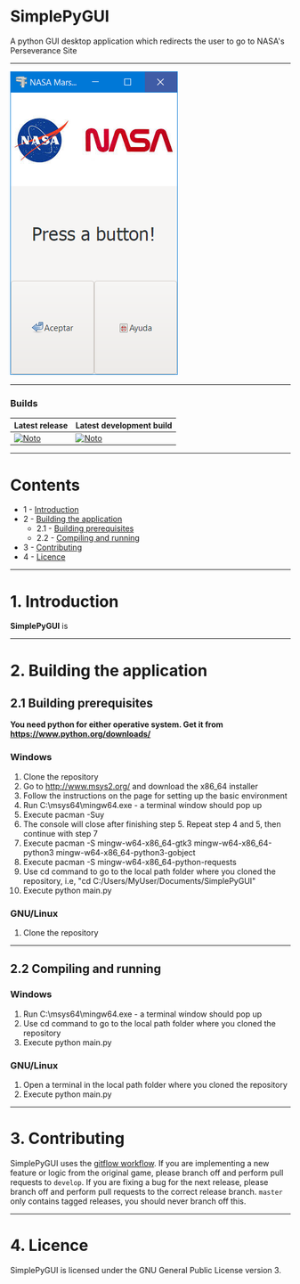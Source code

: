 # SimplePyGUI
A python GUI desktop application which redirects the user to go to NASA's Perseverance Site

---

![ImageIAEnhancer.Cover](Cover.png)

---

### Builds
| Latest release | Latest development build |
|----------------|--------------------------|
| [![Noto](https://img.shields.io/badge/master-v1.0-green.svg)](https://github.com/NotoFederico/SimplePyGUI/tree/main) | [![Noto](https://img.shields.io/badge/develop-v1.1+-blue.svg)](https://github.com/NotoFederico/SimplePyGUI/tree/dev) |

---

# Contents
- 1 - [Introduction](#1-introduction)
- 2 - [Building the application](#2-building-the-application)
  - 2.1 - [Building prerequisites](#21-building-prerequisites)
  - 2.2 - [Compiling and running](#22-compiling-and-running)
- 3 - [Contributing](#3-contributing)
- 4 - [Licence](#4-licence)

---

# 1. Introduction

**SimplePyGUI** is  

---

# 2. Building the application

## 2.1 Building prerequisites

**You need python for either operative system. Get it from https://www.python.org/downloads/**

### Windows
1. Clone the repository
2. Go to http://www.msys2.org/ and download the x86_64 installer
3. Follow the instructions on the page for setting up the basic environment
4. Run C:\msys64\mingw64.exe - a terminal window should pop up
5. Execute pacman -Suy 
6. The console will close after finishing step 5. Repeat step 4 and 5, then continue with step 7
7. Execute pacman -S mingw-w64-x86_64-gtk3 mingw-w64-x86_64-python3 mingw-w64-x86_64-python3-gobject
8. Execute pacman -S mingw-w64-x86_64-python-requests
9. Use cd command to go to the local path folder where you cloned the repository, i.e, "cd C:/Users/MyUser/Documents/SimplePyGUI"
10. Execute python main.py

### GNU/Linux
1. Clone the repository

---

## 2.2 Compiling and running

### Windows
1. Run C:\msys64\mingw64.exe - a terminal window should pop up
2. Use cd command to go to the local path folder where you cloned the repository
3. Execute python main.py

### GNU/Linux
1. Open a terminal in the local path folder where you cloned the repository
2. Execute python main.py

---

# 3. Contributing
SimplePyGUI uses the [gitflow workflow](https://www.atlassian.com/git/tutorials/comparing-workflows#gitflow-workflow). If you are implementing a new feature or logic from the original game, please branch off and perform pull requests to ```develop```. If you are fixing a bug for the next release, please branch off and perform pull requests to the correct release branch. ```master``` only contains tagged releases, you should never branch off this.

---
# 4. Licence

SimplePyGUI is licensed under the GNU General Public License version 3.


